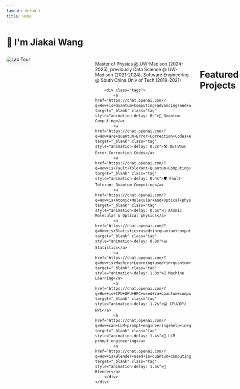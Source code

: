 ```yaml
---
layout: default
title: Home
---
```


# 👋 I'm Jiakai Wang

<div class="intro-container">
    <div class="intro-image">
        <img src="/files/lab_tour_small.png" alt="Lab Tour" />
    </div>
    <div class="intro-content">
        <p>Master of Physics @ UW-Madison (2024-2025), previously Data Science @ UW-Madison (2021-2024), Software Engineering @ South China Univ of Tech (2019-2021)</p>
        
        <div class="tags">
            <a href="https://chat.openai.com/?q=How+is+Quantum+Computing+advancing+and+what+are+its+key+challenges?" target="_blank" class="tag" style="animation-delay: 0s">🔬 Quantum Computing</a>
            <a href="https://chat.openai.com/?q=How+are+Quantum+Error+Correction+Codes+essential+to+quantum+computing?" target="_blank" class="tag" style="animation-delay: 0.2s">🛠️ Quantum Error Correction Codes</a>
            <a href="https://chat.openai.com/?q=How+is+Fault+Tolerant+Quantum+Computing+different+from+regular+quantum+computing?" target="_blank" class="tag" style="animation-delay: 0.4s">🛡️ Fault-Tolerant Quantum Computing</a>
            <a href="https://chat.openai.com/?q=How+is+Atomic+Molecular+and+Optical+physics+related+to+quantum+computing?" target="_blank" class="tag" style="animation-delay: 0.6s">🔭 Atomic Molecular & Optical physics</a>
            <a href="https://chat.openai.com/?q=How+is+Statistics+used+in+quantum+computing?" target="_blank" class="tag" style="animation-delay: 0.8s">📊 Statistics</a>
            <a href="https://chat.openai.com/?q=How+is+Machine+Learning+used+in+quantum+computing?" target="_blank" class="tag" style="animation-delay: 1.0s">🤖 Machine Learning</a>
            <a href="https://chat.openai.com/?q=How+is+CPU+GPU+HPC+used+in+quantum+computing+simulations?" target="_blank" class="tag" style="animation-delay: 1.2s">💻 CPU/GPU HPC</a>
            <a href="https://chat.openai.com/?q=How+can+LLM+prompt+engineering+help+in+quantum+computing+research?" target="_blank" class="tag" style="animation-delay: 1.4s">🧠 LLM prompt engineering</a>
            <a href="https://chat.openai.com/?q=How+is+Blender+used+in+quantum+computing+visualization?" target="_blank" class="tag" style="animation-delay: 1.6s">🎨 Blender</a>
        </div>
    </div>
</div>

<style>
.intro-container {
    display: flex;
    gap: 2em;
    align-items: flex-start;
    margin: 2em 0;
}

.intro-image {
    flex: 2;
    min-width: 250px;
    max-width: 40%;
}

.intro-image img {
    width: 100%;
    height: auto;
    border-radius: 15px;
    box-shadow: 0 4px 8px rgba(0, 0, 0, 0.1);
}

.intro-content {
    flex: 3;
    min-width: 300px;
}

@media (max-width: 768px) {
    .intro-container {
        flex-direction: column;
    }
    
    .intro-image {
        max-width: 100%;
    }
    
    .intro-image, .intro-content {
        width: 100%;
    }
}

@keyframes fadeIn {
    from {
      opacity: 0;
      transform: translateY(10px);
    }
    to {
      opacity: 1;
      transform: translateY(0);
    }
  }

  .tags {
    margin-top: 1em;
    display: flex;
    flex-wrap: wrap;
  }

  .tag {
    background-color: #5d8fb3;
    color: white;
    padding: 0.5em;
    border-radius: 7.5px;
    margin: 0.5em;
    display: inline-block;
    opacity: 0;
    animation: fadeIn 0.5s ease-out forwards;
    transition: all 0.2s ease;
    box-shadow: 0 2px 4px rgba(0, 0, 0, 0.1);
    will-change: transform;
    cursor: pointer;
    text-decoration: none !important;
    animation: fadeIn 0.5s ease-out forwards;
    animation-delay: calc(var(--tag-index, 0) * 0.2s);
    font-size: 1.2em;
  }

  .tag:hover {
    transform: scale(1.05);
    box-shadow: 0 4px 8px rgba(0, 0, 0, 0.2);
    background-color: #6fa3c7;
    color: white !important;
  }

  .dark-mode .tag {
    background-color: #333;
  }

  .dark-mode .tag:hover {
    background-color: #444;
  }
</style>

# Featured Projects

<div class="card-container">
    <div class="card" onclick="expandCard('past_projects/mfqec')" style="animation-delay: 0s">
        <div class="card-image">
            <img src="/files/2023/circ_simple.png" alt="MFQEC" />
        </div>
        <div class="card-text">
            Measurement-free quantum error correction
        </div>
    </div>
    <div class="card" onclick="expandCard('past_projects/fluxonium_erasure')" style="animation-delay: 0.2s">
        <div class="card-image">
            <img src="/files/2024/lvl_diagram.png" alt="Fluxonium" />
        </div>
        <div class="card-text">
            Fluxonium erasure
        </div>
    </div>
    <div class="card" onclick="expandCard('past_projects/hpc')" style="animation-delay: 0.4s">
        <div class="card-image">
            <img src="/files/2024/GPU_pauli_frame.png" alt="HPC" />
        </div>
        <div class="card-text">
            High-Performance Software for Quantum Computing Research
        </div>
    </div>
<div class="card" style="animation-delay: 0.4s">
    <a href="/past_projects/quantumRAP/" style="text-decoration: none; color: inherit;">
        <div class="card-image">
            <img src="/files/2025/quantumRAP.png" alt="HPC" />
        </div>
        <div class="card-text">
            QUANTUM RAP MUSIC
        </div>
    </a>
</div>
</div>

<style>
  .card-container {
    display: flex;
    flex-wrap: wrap;
    justify-content: center;
    gap: 1em;
    margin-top: 2em;
  }
  .card {
    background-color: #d3d3d3;
    color: black;
    border-radius: 30px;
    overflow: hidden;
    text-decoration: none;
    width: 300px;
    display: flex;
    flex-direction: column;
    align-items: center;
  }
  .card-image {
    width: 100%;
    height: 200px;
    overflow: hidden;
  }
  .card-image img {
    width: 100%;
    height: 100%;
    object-fit: cover;
    border-radius: 0;
  }
  .card-text {
    padding: 0.5em;
    text-align: center;
    color: black;
    font-size: 1.2em;
  }
  .dark-mode .card {
    background-color: #333;
  }
  .dark-mode .card-text {
    color: white;
  }
</style>

# Research interests:

<div class="card-container">
    <div class="card" onclick="expandCard('agents')" style="animation-delay: 0s">
        <div class="card-image">
            <img src="/files/agents.png" alt="agents" />
        </div>
        <div class="card-text">
            LLM prompt engineering
        </div>
    </div>
    <div class="card" onclick="expandCard('ftqc')" style="animation-delay: 0.2s">
        <div class="card-image">
            <img src="/files/3d_integration.png" alt="FTQC" />
        </div>
        <div class="card-text">
            FTQC architecture upon qLDPC codes for photonic / ion trap / scqubits
        </div>
    </div>
    <div class="card" onclick="expandCard('novel_SCqubits')" style="animation-delay: 0.4s">
        <div class="card-image">
            <img src="/files/2024/JJ_Chain.png" alt="QC" />
        </div>
        <div class="card-text">
            AI-assisted novel superconducting qubit design
        </div>
    </div>
    <div class="card" onclick="expandCard('hpc_app')" style="animation-delay: 0.6s">
        <div class="card-image">
            <img src="/files/DGX_quantum.png" alt="QC" />
        </div>
        <div class="card-text">
            HPC for QEC
        </div>
    </div>
</div>

<!-- Card Expansion Overlay -->
<div class="card-overlay" id="cardOverlay" onclick="closeExpandedCard()">
    <div class="expanded-card" onclick="event.stopPropagation()">
        <button class="close-button" onclick="closeExpandedCard()">×</button>
        <div class="expanded-content" id="expandedContent">
            <!-- Content will be loaded here -->
        </div>
    </div>
</div>

<script>
async function expandCard(cardId) {
    const overlay = document.getElementById('cardOverlay');
    const content = document.getElementById('expandedContent');
    
    try {
        // Determine the correct path based on the cardId
        let fetchPath;
        if (cardId.includes('past_projects')) {
            fetchPath = `/${cardId}/`;
        } else {
            fetchPath = `/potential_directions/${cardId}/`;
        }
        
        // Fetch the content
        const response = await fetch(fetchPath);
        const html = await response.text();
        
        // Extract the main content
        const parser = new DOMParser();
        const doc = parser.parseFromString(html, 'text/html');
        const mainContent = doc.querySelector('main').innerHTML;
        
        // Insert the content
        content.innerHTML = mainContent;
        
        // Position the overlay relative to current viewport
        const scrollTop = window.pageYOffset || document.documentElement.scrollTop;
        overlay.style.top = `${scrollTop}px`;
        
        // Show the overlay
        overlay.classList.add('active');
        document.body.style.overflow = 'hidden'; // Prevent scrolling
    } catch (error) {
        console.error('Error loading content:', error);
    }
}

function closeExpandedCard() {
    const overlay = document.getElementById('cardOverlay');
    overlay.classList.remove('active');
    document.body.style.overflow = ''; // Restore scrolling
    overlay.style.top = '0'; // Reset position
}
</script>

<style>
  .card {
    cursor: pointer;
    transition: transform 0.3s ease;
  }

  .card:hover {
    transform: translateY(-5px);
  }

  .card-overlay {
    position: absolute;
    left: 0;
    width: 100%;
    height: 100vh;
    background: rgba(0, 0, 0, 0.5);
    backdrop-filter: blur(10px);
    display: none;
    justify-content: center;
    align-items: center;
    z-index: 1000;
  }

  .card-overlay.active {
    display: flex;
  }

  .expanded-card {
    background: var(--color-dark-grey);
    width: 90%;
    max-width: 1200px;
    height: 80vh;
    border-radius: 30px;
    padding: 2em;
    position: relative;
    overflow-y: auto;
    display: flex;
    flex-direction: column;
  }

  .expanded-content {
    flex: 1;
    overflow-y: auto;
    padding-right: 1em;
    margin-top: 0;
    padding-top: 0;
  }

  .expanded-content::-webkit-scrollbar {
    width: 8px;
  }

  .expanded-content::-webkit-scrollbar-track {
    background: var(--color-dark-grey);
  }

  .expanded-content::-webkit-scrollbar-thumb {
    background: var(--color-hover);
    border-radius: 4px;
  }

  .close-button {
    position: absolute;
    top: 1em;
    right: 1em;
    background: none;
    border: none;
    font-size: 2em;
    cursor: pointer;
    color: var(--color-white);
    padding: 0.2em 0.5em;
    border-radius: 50%;
    transition: background-color 0.3s ease;
    z-index: 2;
  }

  .close-button:hover {
    background-color: rgba(255, 255, 255, 0.1);
  }

  .dark-mode .expanded-card {
    background: var(--color-dark-grey);
    color: var(--color-white);
  }

  .dark-mode .close-button {
    color: var(--color-white);
  }

  .dark-mode .close-button:hover {
    background-color: rgba(255, 255, 255, 0.1);
  }
</style>

<style>
@keyframes cardFadeIn {
    from {
        opacity: 0;
        transform: translateY(20px);
    }
    to {
        opacity: 1;
        transform: translateY(0);
    }
}

.card {
    opacity: 0;
    animation: cardFadeIn 0.8s ease-out forwards;
    transition: transform 0.3s ease, box-shadow 0.3s ease;
    cursor: pointer;
    animation: cardFadeIn 0.8s ease-out forwards;
    animation-delay: calc(var(--card-index, 0) * 0.2s);
}

.card:hover {
    transform: translateY(-10px);
    box-shadow: 0 10px 20px rgba(0, 0, 0, 0.2);
}

.card-container {
    display: flex;
    flex-wrap: wrap;
    justify-content: center;
    gap: 2em;
    margin: 2em 0;
}

.card {
    background: var(--color-dark-grey);
    border-radius: 15px;
    overflow: hidden;
    width: 300px;
    box-shadow: 0 4px 8px rgba(0, 0, 0, 0.1);
}

.card-image {
    width: 100%;
    height: 200px;
    overflow: hidden;
}

.card-image img {
    width: 100%;
    height: 100%;
    object-fit: cover;
    transition: transform 0.3s ease;
}

.card:hover .card-image img {
    transform: scale(1.1);
}

.card-text {
    padding: 1em;
    color: white;
    font-size: 1.2em;
    text-align: center;
}

.dark-mode .card {
    background: var(--color-dark-grey);
}
</style>

# Photo Gallery

<div class="photo-grid">
    <div class="photo-card" onclick="expandPhoto('/files/ShuiJiang.jpg', 'Eating Dim Sum w/ Shui Jiang from CUHK ECE')">
        <img src="/files/ShuiJiang.jpg" alt="Dim Sum w/ Shui Jiang from CUHK ECE">
    </div>
<!--     <div class="photo-card" onclick="expandPhoto('/files/photo.jpg', 'My Photo')">
        <img src="/files/photo.jpg" alt="My Photo">
    </div> -->
    <!-- <div class="photo-card" onclick="expandPhoto('/files/poster_2024.jpg', 'Photo of me giving a talk @ IMSI quantum hardware workshop 2024 to Prof. Jens Koch')">
        <img src="/files/poster_2024.jpg" alt="Photo of me giving a talk @ IMSI quantum hardware workshop 2024">
    </div> -->
<!--     <div class="photo-card" onclick="expandPhoto('/files/tracker.jpg', 'My Photo on a tracker')">
        <img src="/files/tracker.jpg" alt="My Photo on a tracker">
    </div> -->
<!--     <div class="photo-card" onclick="expandPhoto('/files/holding_cat.jpg', 'idk')">
        <img src="/files/holding_cat.jpg" alt="My Photo on a tracker">
    </div> -->
    <!-- <div class="photo-card" onclick="expandPhoto('/files/APSMM.jpg', 'Minneapolis')">
        <img src="/files/APSMM.jpg" alt="APSMM2024">
    </div> -->
<!--     <div class="photo-card" onclick="expandPhoto('/files/cinematic_goose.jpg', 'winter lake mendota @ Madison WI')">
        <img src="/files/cinematic_goose.jpg" alt="APSMM2024">
    </div> -->
</div>

<style>
.photo-grid {
    display: grid;
    grid-template-columns: repeat(3, minmax(250px, 300px));
    gap: 2em;
    padding: 2em;
    justify-content: center;
}

@media (max-width: 1000px) {
    .photo-grid {
        grid-template-columns: repeat(2, minmax(250px, 300px));
    }
}

@media (max-width: 600px) {
    .photo-grid {
        grid-template-columns: repeat(1, minmax(250px, 300px));
        gap: 1em;
        padding: 1em;
    }
}

@keyframes photoFadeIn {
    from {
        opacity: 0;
        transform: translateY(20px);
    }
    to {
        opacity: 1;
        transform: translateY(0);
    }
}

.photo-card {
    cursor: pointer;
    border-radius: 15px;
    overflow: hidden;
    box-shadow: 0 4px 8px rgba(0, 0, 0, 0.1);
    transition: transform 0.3s ease, box-shadow 0.3s ease;
    background: var(--color-dark-grey);
    height: 250px;
    opacity: 0;
    animation: photoFadeIn 0.8s ease-out forwards;
    animation-delay: calc(var(--photo-index, 0) * 0.2s);
}

.photo-card:hover {
    transform: translateY(-5px);
    box-shadow: 0 8px 16px rgba(0, 0, 0, 0.2);
}

.photo-card img {
    width: 100%;
    height: 100%;
    object-fit: cover;
    transition: transform 0.3s ease;
}

.photo-card:hover img {
    transform: scale(1.05);
}
</style>

<script>
function expandPhoto(photoUrl, caption) {
    const overlay = document.getElementById('photoOverlay');
    const content = document.getElementById('expandedPhotoContent');
    
    content.innerHTML = `
        <img src="${photoUrl}" alt="${caption}">
        <div class="expanded-photo-caption">${caption}</div>
    `;
    
    // Show the overlay
    overlay.classList.add('active');
    document.body.style.overflow = 'hidden'; // Prevent scrolling
}

function closeExpandedPhoto() {
    const overlay = document.getElementById('photoOverlay');
    overlay.classList.remove('active');
    document.body.style.overflow = ''; // Restore scrolling
}

// Close on ESC key
document.addEventListener('keydown', function(e) {
    if (e.key === 'Escape') {
        closeExpandedPhoto();
    }
});
</script>

<script>
// Add this after the photo grid HTML
document.addEventListener('DOMContentLoaded', function() {
    const photoCards = document.querySelectorAll('.photo-card');
    photoCards.forEach((card, index) => {
        card.style.setProperty('--photo-index', index);
    });
});
</script>

<script>
document.addEventListener('DOMContentLoaded', function() {
    const tags = document.querySelectorAll('.tag');
    tags.forEach((tag, index) => {
        tag.style.setProperty('--tag-index', index);
    });
});
</script>

<script>
document.addEventListener('DOMContentLoaded', function() {
    // Handle featured project cards
    document.querySelectorAll('.card-container').forEach(container => {
        const cards = container.querySelectorAll('.card');
        cards.forEach((card, index) => {
            card.style.setProperty('--card-index', index);
        });
    });
});
</script>
